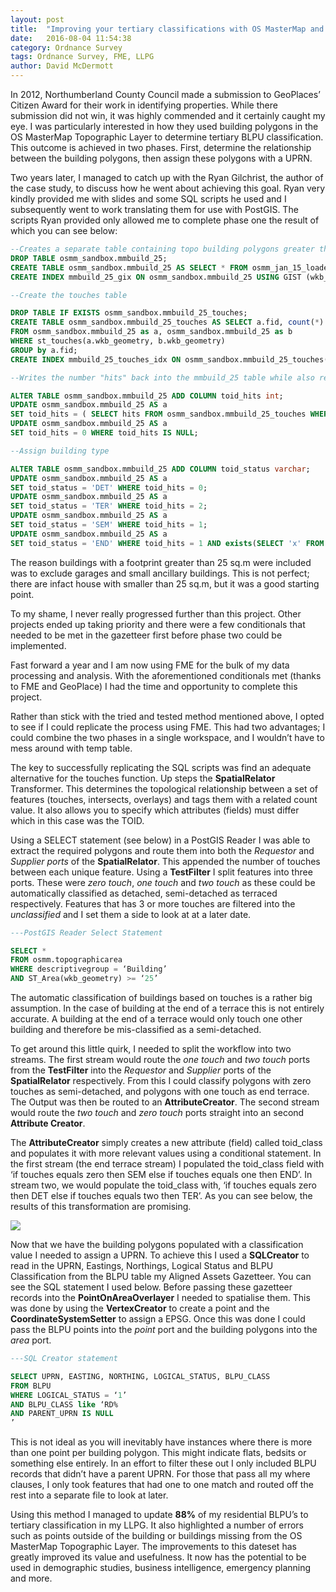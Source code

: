 ```yaml
---
layout: post
title:  "Improving your tertiary classifications with OS MasterMap and FME"
date:   2016-08-04 11:54:38
category: Ordnance Survey
tags: Ordnance Survey, FME, LLPG
author: David McDermott
---
```


In 2012, Northumberland County Council made a submission to GeoPlaces’ Citizen Award for their work in identifying properties. While there submission did not win, it was highly commended and it certainly caught my eye. I was particularly interested in how they used building polygons in the OS MasterMap Topographic Layer to determine tertiary BLPU classification. This outcome is achieved in two phases. First, determine the relationship between the building polygons, then assign these polygons with a UPRN. 

Two years later, I managed to catch up with the Ryan Gilchrist, the author of the case study, to discuss how he went about achieving this goal. Ryan very kindly provided me with slides and some SQL scripts he used and I subsequently went to work translating them for use with PostGIS. The scripts Ryan provided only allowed me to complete phase one the result of which you can see below:

```sql
--Creates a separate table containing topo building polygons greater than 25m
DROP TABLE osmm_sandbox.mmbuild_25;
CREATE TABLE osmm_sandbox.mmbuild_25 AS SELECT * FROM osmm_jan_15_loader.topographicarea WHERE descriptivegroups = 'Building' AND ST_Area(wkb_geometry) >= '25';
CREATE INDEX mmbuild_25_gix ON osmm_sandbox.mmbuild_25 USING GIST (wkb_geometry);

--Create the touches table

DROP TABLE IF EXISTS osmm_sandbox.mmbuild_25_touches;
CREATE TABLE osmm_sandbox.mmbuild_25_touches AS SELECT a.fid, count(*) AS hits 
FROM osmm_sandbox.mmbuild_25 as a, osmm_sandbox.mmbuild_25 as b
WHERE st_touches(a.wkb_geometry, b.wkb_geometry)
GROUP by a.fid;
CREATE INDEX mmbuild_25_touches_idx ON osmm_sandbox.mmbuild_25_touches(fid);

--Writes the number "hits" back into the mmbuild_25 table while also replacing NULL values with 0

ALTER TABLE osmm_sandbox.mmbuild_25 ADD COLUMN toid_hits int;
UPDATE osmm_sandbox.mmbuild_25 AS a
SET toid_hits = ( SELECT hits FROM osmm_sandbox.mmbuild_25_touches WHERE fid = a.fid );
UPDATE osmm_sandbox.mmbuild_25 AS a
SET toid_hits = 0 WHERE toid_hits IS NULL;

--Assign building type

ALTER TABLE osmm_sandbox.mmbuild_25 ADD COLUMN toid_status varchar;
UPDATE osmm_sandbox.mmbuild_25 AS a
SET toid_status = 'DET' WHERE toid_hits = 0;
UPDATE osmm_sandbox.mmbuild_25 AS a
SET toid_status = 'TER' WHERE toid_hits = 2;
UPDATE osmm_sandbox.mmbuild_25 AS a
SET toid_status = 'SEM' WHERE toid_hits = 1;
UPDATE osmm_sandbox.mmbuild_25 AS a
SET toid_status = 'END' WHERE toid_hits = 1 AND exists(SELECT 'x' FROM osmm_sandbox.mmbuild_25 as b where st_touches(a.wkb_geometry, b.wkb_geometry) and toid_hits = 2 );
```

The reason buildings with a footprint greater than 25 sq.m were included was to exclude garages and small ancillary buildings. This is not perfect; there are infact house with smaller than 25 sq.m, but it was a good starting point. 

To my shame, I never really progressed further than this project. Other projects ended up taking priority and there were a few conditionals that needed to be met in the gazetteer first before phase two could be implemented. 

Fast forward a year and I am now using FME for the bulk of my data processing and analysis. With the aforementioned conditionals met (thanks to FME and GeoPlace) I had the time and opportunity to complete this project.

Rather than stick with the tried and tested method mentioned above, I opted to see if I could replicate the process using FME. This had two advantages; I could combine the two phases in a single workspace, and I wouldn’t have to mess around with temp table.

The key to successfully replicating the SQL scripts was find an adequate alternative for the touches function. Up steps the **SpatialRelator** Transformer. This determines the topological relationship between a set of features (touches, intersects, overlays) and tags them with a related count value. It also allows you to specify which attributes (fields) must differ which in this case was the TOID. 

Using a SELECT statement (see below) in a PostGIS Reader I was able to extract the required polygons and route them into both the *Requestor* and *Supplier ports* of the **SpatialRelator**. This appended the number of touches between each unique feature. Using a **TestFilter** I split features into three ports. These were *zero touch*, *one  touch* and *two touch* as these could be automatically classified as detached, semi-detached as terraced respectively.  Features that has 3 or more touches are filtered into the *unclassified* and I set them a side to look at at a later date.

```sql
---PostGIS Reader Select Statement

SELECT * 
FROM osmm.topographicarea
WHERE descriptivegroup = ‘Building’
AND ST_Area(wkb_geometry) >= ‘25’
```
The automatic classification of buildings based on touches is a rather big assumption. In the case of building at the end of a terrace this is not entirely accurate. A building at the end of a terrace would only touch one other building and therefore be mis-classified as a semi-detached. 

To get around this little quirk, I needed to split the workflow into two streams. The first stream would route the *one touch* and *two touch* ports from the **TestFilter** into the *Requestor* and *Supplier* ports of the **SpatialRelator** respectively. From this I could classify polygons with zero touches as semi-detached, and polygons with one touch as end terrace. The Output was then be routed to an **AttributeCreator**. The second stream would route the *two touch* and *zero touch* ports straight into an second **Attribute Creator**.

The **AttributeCreator** simply creates a new attribute (field) called toid_class and populates it with more relevant values using a conditional statement. In the first stream (the end terrace stream) I populated the toid_class field with ‘if touches equals zero then SEM else if touches equals one then END’. In stream two, we would populate the toid_class with, ‘if touches equals zero then DET else if touches equals two then TER’. As you can see below, the results of this transformation are promising. 

![](https://s3-eu-west-1.amazonaws.com/shbcdatastore/web_image_hosting/tertiary_class_sample_map.jpg)

Now that we have the building polygons populated with a classification value I needed to assign a UPRN. To achieve this I used a **SQLCreator** to read in the UPRN, Eastings, Northings, Logical Status and BLPU Classification from the BLPU table my Aligned Assets Gazetteer. You can see the SQL statement I used below. Before passing these gazetteer records into the **PointOnAreaOverlayer** I needed to spatialise them. This was done by using the **VertexCreator** to create a point and the **CoordinateSystemSetter** to assign a EPSG. Once this was done I could pass the BLPU points into the *point* port and the building polygons into the *area* port.

```sql
---SQL Creator statement

SELECT UPRN, EASTING, NORTHING, LOGICAL_STATUS, BLPU_CLASS
FROM BLPU
WHERE LOGICAL_STATUS = ‘1’
AND BLPU_CLASS like ‘RD%
AND PARENT_UPRN IS NULL
’
```

This is not ideal as you will inevitably have instances where there is more than one point per building polygon. This might indicate flats, bedsits or something else entirely. In an effort to filter these out I only included BLPU records that didn’t have a parent UPRN. For those that pass all my where clauses, I only took features that had one to one match and routed off the rest into a separate file to look at later. 

Using this method I managed to update **88%** of my residential BLPU’s to tertiary classification in my LLPG. It also highlighted a number of errors such as points outside of the building or buildings missing from the OS MasterMap Topographic Layer.  The improvements to this dateset has greatly improved its value and usefulness. It now has the potential to be used in demographic studies, business intelligence, emergency planning and more.

